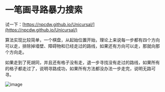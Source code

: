 # 一笔画寻路暴力搜索

试一下：[https://npcdw.github.io/Unicursal/](https://npcdw.github.io/Unicursal/)

算法实现比较简单，一个棋盘，从起始位置开始，理论上来说每一步都有四个方向可以走，排除掉墙壁、障碍物和已经走过的路线，如果还有方向可以走，那就向那个方向走。

如果走到了死胡同，并且还有格子没有走，退一步寻找没有走过的路线，如果所有的格子都走过了，说明寻路成功，如果所有方法都没办法一步走完，说明无路可寻。

![image](https://user-images.githubusercontent.com/32638459/147827269-d08af2ea-c85c-4acc-a1cf-b477a3094a48.png)
